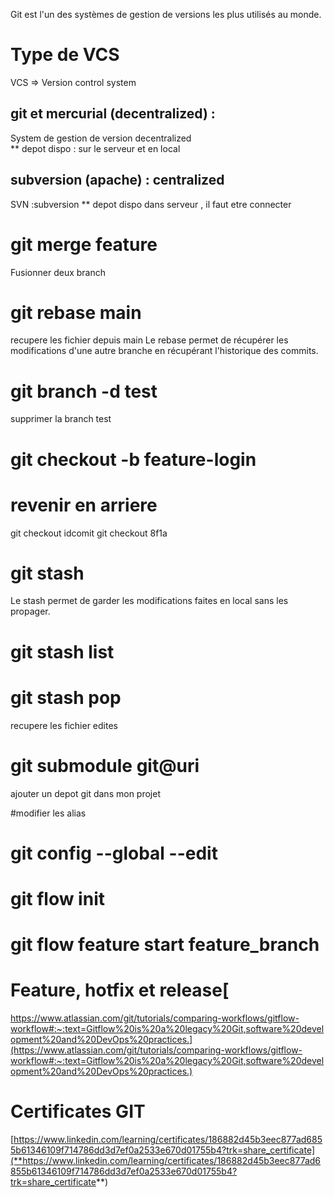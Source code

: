 Git est l'un des systèmes de gestion de versions les plus utilisés au monde.

# Type de VCS

VCS => Version control system

## git et mercurial (decentralized) :

System de gestion de version decentralized  
** depot dispo : sur le serveur et en local

## subversion (apache) : centralized

SVN :subversion
**  depot dispo dans serveur , il faut etre connecter

# git merge feature

Fusionner deux branch

# git rebase main

recupere les fichier depuis main Le rebase permet de récupérer les modifications d'une autre branche en récupérant l'historique des commits.

# git branch -d test

supprimer la branch test

# git checkout -b feature-login

# revenir en arriere

git checkout idcomit git checkout 8f1a

# git stash

Le stash permet de garder les modifications faites en local sans les propager.

# git stash list

# git stash pop

recupere les fichier edites

# git submodule git@uri

ajouter un depot git dans mon projet

#modifier les alias  

# git config --global --edit


# git flow init 

# git flow feature start feature_branch

# Feature, hotfix et release[

[https://www.atlassian.com/git/tutorials/comparing-workflows/gitflow-workflow#:~:text=Gitflow%20is%20a%20legacy%20Git,software%20development%20and%20DevOps%20practices.](https://www.atlassian.com/git/tutorials/comparing-workflows/gitflow-workflow#:~:text=Gitflow%20is%20a%20legacy%20Git,software%20development%20and%20DevOps%20practices.)
](https://www.atlassian.com/git/tutorials/comparing-workflows/gitflow-workflow#:~:text=Gitflow%20is%20a%20legacy%20Git,software%20development%20and%20DevOps%20practices.)

# Certificates  GIT

[https://www.linkedin.com/learning/certificates/186882d45b3eec877ad6855b61346109f714786dd3d7ef0a2533e670d01755b4?trk=share_certificate](**https://www.linkedin.com/learning/certificates/186882d45b3eec877ad6855b61346109f714786dd3d7ef0a2533e670d01755b4?trk=share_certificate**)
